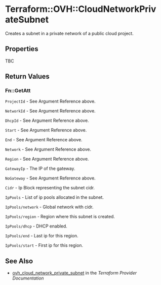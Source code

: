 # Terraform::OVH::CloudNetworkPrivateSubnet

Creates a subnet in a private network of a public cloud project.

## Properties

TBC

## Return Values

### Fn::GetAtt

`ProjectId` - See Argument Reference above.

`NetworkId` - See Argument Reference above.

`DhcpId` - See Argument Reference above.

`Start` - See Argument Reference above.

`End` - See Argument Reference above.

`Network` - See Argument Reference above.

`Region` - See Argument Reference above.

`GatewayIp` - The IP of the gateway.

`NoGateway` - See Argument Reference above.

`Cidr` - Ip Block representing the subnet cidr.

`IpPools` - List of ip pools allocated in the subnet.

`IpPools/network` - Global network with cidr.

`IpPools/region` - Region where this subnet is created.

`IpPools/dhcp` - DHCP enabled.

`IpPools/end` - Last ip for this region.

`IpPools/start` - First ip for this region.

## See Also

* [ovh_cloud_network_private_subnet](https://www.terraform.io/docs/providers/ovh/r/cloud_network_private_subnet.html) in the _Terraform Provider Documentation_